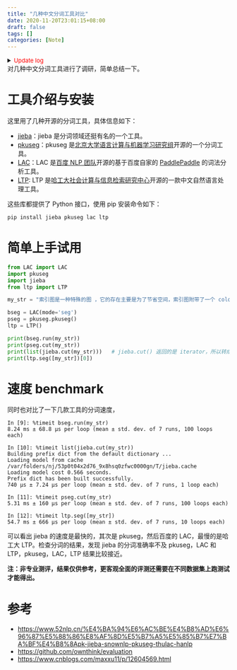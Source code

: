 ```yaml
---
title: "几种中文分词工具对比"
date: 2020-11-20T23:01:15+08:00
draft: false
tags: []
categories: [Note]
---
```


<details>
<summary><font size="2" color="red">Update log</font></summary>

+ <font color="blue">2021-10-23: fix typo，更新链接。</font>
</details>
对几种中文分词工具进行了调研，简单总结一下。

<!--more-->

# 工具介绍与安装

这里用了几种开源的分词工具，具体信息如下：

+ [jieba](https://github.com/fxsjy/jieba)：jieba 是分词领域还挺有名的一个工具。
+ [pkuseg](https://github.com/lancopku/pkuseg-python)：pkuseg 是[北京大学语言计算与机器学习研究组](https://lancopku.github.io/)开源的一个分词工具。
+ [LAC](https://github.com/baidu/lac)：LAC 是[百度 NLP 团队](https://nlp.baidu.com/homepage/index)开源的基于百度自家的 [PaddlePaddle](https://github.com/PaddlePaddle/Paddle) 的词法分析工具。
+ [LTP](https://github.com/HIT-SCIR/ltp): LTP 是[哈工大社会计算与信息检索研究中心](http://ir.hit.edu.cn/)开源的一款中文自然语言处理工具。

这些库都提供了 Python 接口，使用 pip 安装命令如下：

```bash
pip install jieba pkuseg lac ltp
```

# 简单上手试用

```python
from LAC import LAC
import pkuseg
import jieba
from ltp import LTP

my_str = "索引图是一种特殊的图 ，它的存在主要是为了节省空间，索引图附带了一个 color palette/table 或者叫 color map，对应了 256 种颜色（所以 color table 大小为 256x3）），然后图像像素每个位置值在 0-255 之间，数值代表该处像素在 color table 对应的颜色的索引值，实际展示该图片的时候，我们利用这个索引就能在 color table 中找到真正要展示的颜色。从这个描述可以看出，索引图一个像素只需要 1 比特，所以索引图占的空间大小约为 RGB 图的 1/3 ，大大减少了存储占用"

bseg = LAC(mode='seg')
pseg = pkuseg.pkuseg()
ltp = LTP()

print(bseg.run(my_str))
print(pseg.cut(my_str))
print(list(jieba.cut(my_str)))   # jieba.cut() 返回的是 iterator，所以转成了 list 显示
print(ltp.seg([my_str])[0])
```

# 速度 benchmark

同时也对比了一下几款工具的分词速度，

```
In [9]: %timeit bseg.run(my_str)
8.24 ms ± 68.8 µs per loop (mean ± std. dev. of 7 runs, 100 loops each)

In [10]: %timeit list(jieba.cut(my_str))
Building prefix dict from the default dictionary ...
Loading model from cache /var/folders/nj/53p0t04x2d76_9x8hsq0zfwc0000gn/T/jieba.cache
Loading model cost 0.566 seconds.
Prefix dict has been built successfully.
740 µs ± 7.24 µs per loop (mean ± std. dev. of 7 runs, 1 loop each)

In [11]: %timeit pseg.cut(my_str)
5.31 ms ± 160 µs per loop (mean ± std. dev. of 7 runs, 100 loops each)

In [12]: %timeit ltp.seg([my_str])
54.7 ms ± 666 µs per loop (mean ± std. dev. of 7 runs, 10 loops each)
```

可以看出 jieba 的速度是最快的，其次是 pkuseg，然后百度的 LAC，最慢的是哈工大 LTP。检查分词的结果，发现 jieba 的分词准确率不及 pkuseg，LAC 和 LTP，pkuseg，LAC，LTP 结果比较接近。

**注：非专业测评，结果仅供参考，更客观全面的评测还需要在不同数据集上跑测试才能得出。**

# 参考

+ https://www.52nlp.cn/%E4%BA%94%E6%AC%BE%E4%B8%AD%E6%96%87%E5%88%86%E8%AF%8D%E5%B7%A5%E5%85%B7%E7%BA%BF%E4%B8%8Apk-jieba-snownlp-pkuseg-thulac-hanlp
+ https://github.com/ownthink/evaluation
+ https://www.cnblogs.com/maxxu11/p/12604569.html
